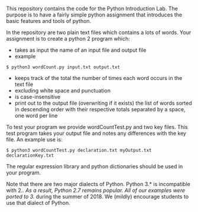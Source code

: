 This repository contains the code for the Python Introduction Lab. The
purpose is to have a fairly simple python assignment that introduces
the basic features and tools of python.

In the repository are two plain text files which contains a lots of words. Your
assignment is to create a python 2 program which:
* takes as input the name of an input file and output file
* example

`$ python3 wordCount.py input.txt output.txt`
* keeps track of the total the number of times each word occurs in the text file 
* excluding white space and punctuation
* is case-insensitive
* print out to the output file (overwriting if it exists) the list of
  words sorted in descending order with their respective totals
  separated by a space, one word per line

To test your program we provide wordCountTest.py and two key
files. This test program takes your output file and notes any
differences with the key file. An example use is:

`$ python3 wordCountTest.py declaration.txt myOutput.txt declarationKey.txt`

The regular expression library and python dictionaries should be
used in your program. 

Note that there are two major dialects of Python.  Python 3.* is
incompatible with 2.*.  As a result, Python 2.7 remains popular.  All
of our examples were ported to 3.* during the summer of 2018.  We (mildly)
encourage students to use that dialect of Python.